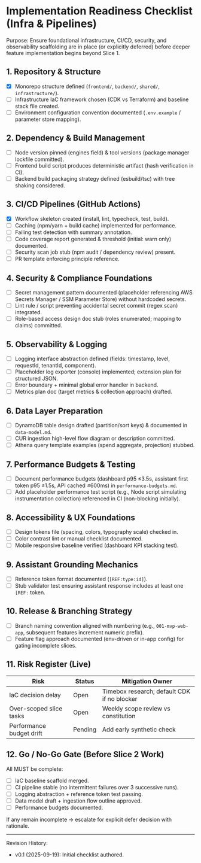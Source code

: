 # Implementation Readiness Checklist (Infra & Pipelines)

Purpose: Ensure foundational infrastructure, CI/CD, security, and observability scaffolding are in place (or explicitly deferred) before deeper feature implementation begins beyond Slice 1.

## 1. Repository & Structure
- [x] Monorepo structure defined (`frontend/`, `backend/`, `shared/`, `infrastructure/`).
- [ ] Infrastructure IaC framework chosen (CDK vs Terraform) and baseline stack file created.
- [ ] Environment configuration convention documented (`.env.example` / parameter store mapping).

## 2. Dependency & Build Management
- [ ] Node version pinned (engines field) & tool versions (package manager lockfile committed).
- [ ] Frontend build script produces deterministic artifact (hash verification in CI).
- [ ] Backend build packaging strategy defined (esbuild/tsc) with tree shaking considered.

## 3. CI/CD Pipelines (GitHub Actions)
- [x] Workflow skeleton created (install, lint, typecheck, test, build).
- [ ] Caching (npm/yarn + build cache) implemented for performance.
- [ ] Failing test detection with summary annotation.
- [ ] Code coverage report generated & threshold (initial: warn only) documented.
- [ ] Security scan job stub (npm audit / dependency review) present.
- [ ] PR template enforcing principle reference.

## 4. Security & Compliance Foundations
- [ ] Secret management pattern documented (placeholder referencing AWS Secrets Manager / SSM Parameter Store) without hardcoded secrets.
- [ ] Lint rule / script preventing accidental secret commit (regex scan) integrated.
- [ ] Role-based access design doc stub (roles enumerated; mapping to claims) committed.

## 5. Observability & Logging
- [ ] Logging interface abstraction defined (fields: timestamp, level, requestId, tenantId, component).
- [ ] Placeholder log exporter (console) implemented; extension plan for structured JSON.
- [ ] Error boundary + minimal global error handler in backend.
- [ ] Metrics plan doc (target metrics & collection approach) drafted.

## 6. Data Layer Preparation
- [ ] DynamoDB table design drafted (partition/sort keys) & documented in `data-model.md`.
- [ ] CUR ingestion high-level flow diagram or description committed.
- [ ] Athena query template examples (spend aggregate, projection) stubbed.

## 7. Performance Budgets & Testing
- [ ] Document performance budgets (dashboard p95 ≤3.5s, assistant first token p95 ≤1.5s, API cached ≤600ms) in `performance-budgets.md`.
- [ ] Add placeholder performance test script (e.g., Node script simulating instrumentation collection) referenced in CI (non-blocking initially).

## 8. Accessibility & UX Foundations
- [ ] Design tokens file (spacing, colors, typography scale) checked in.
- [ ] Color contrast lint or manual checklist documented.
- [ ] Mobile responsive baseline verified (dashboard KPI stacking test).

## 9. Assistant Grounding Mechanics
- [ ] Reference token format documented (`[REF:type:id]`).
- [ ] Stub validator test ensuring assistant response includes at least one `[REF:` token.

## 10. Release & Branching Strategy
- [ ] Branch naming convention aligned with numbering (e.g., `001-mvp-web-app`, subsequent features increment numeric prefix).
- [ ] Feature flag approach documented (env-driven or in-app config) for gating incomplete slices.

## 11. Risk Register (Live)
| Risk | Status | Mitigation Owner |
|------|--------|------------------|
| IaC decision delay | Open | Timebox research; default CDK if no blocker | 
| Over-scoped slice tasks | Open | Weekly scope review vs constitution | 
| Performance budget drift | Pending | Add early synthetic check | 

## 12. Go / No-Go Gate (Before Slice 2 Work)
All MUST be complete:
- [ ] IaC baseline scaffold merged.
- [ ] CI pipeline stable (no intermittent failures over 3 successive runs).
- [ ] Logging abstraction + reference token test passing.
- [ ] Data model draft + ingestion flow outline approved.
- [ ] Performance budgets documented.

If any remain incomplete → escalate for explicit defer decision with rationale.

---
Revision History:
- v0.1 (2025-09-19): Initial checklist authored.
